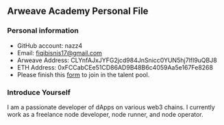 ## Arweave Academy Personal File

### Personal information

- GitHub account: nazz4
- Email: fiqibisnis17@gmail.com
- Arweave Address: CLYnfAJxJYFG2jcd984JnSnicc0YUN5hj7lfI9uQBJ8
- ETH Address: 0xFCCabCEe51CD86AD9B48B6c4059Aa5e167Fe8268
- Please finish this [form](https://docs.google.com/forms/d/e/1FAIpQLSfWA5fIIcBgmRppm3jNz5vmf9Mai_QMVil-2pO4r7YKn_Zhtw/viewform?usp=sf_link) to join in the talent pool.

### Introduce Yourself
I am a passionate developer of dApps on various web3 chains. I currently work as a freelance node developer, node runner, and node operator.

